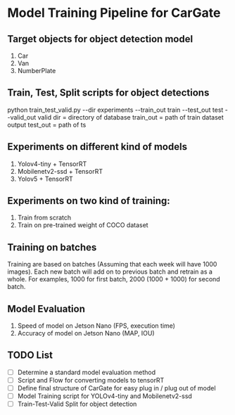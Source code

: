 # Model Training Pipeline for CarGate

## Target objects for object detection model
1. Car
2. Van 
3. NumberPlate

## Train, Test, Split scripts for object detections
python train_test_valid.py --dir experiments --train_out train --test_out test --valid_out valid
dir         = directory of database
train_out   = path of train dataset output
test_out    = path of ts

## Experiments on different kind of models
1. Yolov4-tiny + TensorRT
2. Mobilenetv2-ssd + TensorRT
3. Yolov5 + TensorRT

## Experiments on two kind of training:
1.   Train from scratch
2.   Train on pre-trained weight of COCO dataset

## Training on batches 
Training are based on batches (Assuming that each week will have 1000 images). Each new batch will add on to previous batch and retrain as a whole. For examples, 1000 for first batch, 2000 (1000 + 1000) for second batch.

## Model Evaluation
1. Speed of model on Jetson Nano (FPS, execution time)
2. Accuracy of model on Jetson Nano (MAP, IOU)

## TODO List
- [ ] Determine a standard model evaluation method
- [ ] Script and Flow for converting models to tensorRT
- [ ] Define final structure of CarGate for easy plug in / plug out of model
- [ ] Model Training script for YOLOv4-tiny and Mobilenetv2-ssd
- [ ] Train-Test-Valid Split for object detection
